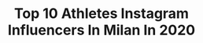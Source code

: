 ---
title: Top 10 Athletes Instagram Influencers In Milan In 2020
description: Identify the most popular Instagram accounts on inBeat.
platform: Instagram
profiles:
  - username: "romelulukaku"
    fullname: >-
      Romelu Lukaku
    location: "Italy"
    followers: 5999731
    engagement: 519
    commentsToLikes: 0.006321
    avatar: "https://scontent-lhr8-1.cdninstagram.com/v/t51.2885-19/s320x320/89345254_234872137557815_62581075116818432_n.jpg?_nc_ht=scontent-lhr8-1.cdninstagram.com&_nc_ohc=Yztdr2GgCx0AX8DB-T8&oh=9e11ddbe1a5415f9d563b1f12fd207c1&oe=5EBA957D"
    verified: true
    hashtags: "#rocfam"
  - username: "giuliafit_pt"
    fullname: >-
      Fitness Page 🏋🏻‍♀️
    location: "Italy"
    followers: 16989
    engagement: 276
    commentsToLikes: 0.030244
    avatar: "https://scontent-ams4-1.cdninstagram.com/v/t51.2885-19/s320x320/88987900_647524319345156_924536133310742528_n.jpg?_nc_ht=scontent-ams4-1.cdninstagram.com&_nc_ohc=-Qtn5AkPWgoAX_XpYQc&oh=32e570ed23517ce8a0dffe8c727f06cb&oe=5EB10ADF"
    verified: false
    hashtags: "#riorganizzazione, #individualit, #homegym, #relations"
  - username: "rickygissss"
    fullname: >-
      Riccardo Gismondi
    location: "Italy"
    followers: 695009
    engagement: 324
    commentsToLikes: 0.001219
    avatar: "https://scontent-ams4-1.cdninstagram.com/v/t51.2885-19/s320x320/30590007_580834602286079_7072632687680290816_n.jpg?_nc_ht=scontent-ams4-1.cdninstagram.com&_nc_ohc=5ylApkC96EQAX-XxSGP&oh=4f71953ca096a833a4c65f4b6b5fde4a&oe=5EBC6BCA"
    verified: true
    hashtags: "#mini, #minielectric, #brooklyn, #tbt"
  - username: "cristinachirichella10"
    fullname: >-
      Cristina Chirichella
    location: "Italy"
    followers: 146081
    engagement: 524
    commentsToLikes: 0.005062
    avatar: "https://scontent-ams4-1.cdninstagram.com/v/t51.2885-19/s320x320/15275549_370987313241067_440397163323719680_a.jpg?_nc_ht=scontent-ams4-1.cdninstagram.com&_nc_ohc=c73QxaXk4AoAX9ynEen&oh=31e6c1f35958cec4c4a79e0a0084e4bb&oe=5EB60B5D"
    verified: true
    hashtags: "#home, #stoppanic, #throughback, #coffebreak"
  - username: "lahilary__"
    fullname: >-
      Iℓᥲɾɩᥲ Sᥲᥒtᥱℓℓɩ
    location: "Italy"
    followers: 7291
    engagement: 914
    commentsToLikes: 0.083972
    avatar: "https://scontent-ams4-1.cdninstagram.com/v/t51.2885-19/s320x320/83320386_473983963491056_2109068906453794816_n.jpg?_nc_ht=scontent-ams4-1.cdninstagram.com&_nc_ohc=A11MzNs5A6EAX-x29uM&oh=9b65b11e89b91c526c1141d666c01674&oe=5EBB13F6"
    verified: false
    hashtags: "#bershka, #week, #cucinare, #pizzalover"
  - username: "thefashionjogger"
    fullname: >-
      Lisa Migliorini
    location: "Italy"
    followers: 109293
    engagement: 455
    commentsToLikes: 0.041574
    avatar: "https://scontent-lax3-2.cdninstagram.com/v/t51.2885-19/s320x320/88749889_133858734663912_3992540395077632000_n.jpg?_nc_ht=scontent-lax3-2.cdninstagram.com&_nc_ohc=gkFoGjCPHlEAX99cc0N&oh=fda0f13f6f796e825d216f1c9ace7e97&oe=5EA52611"
    verified: false
    hashtags: "#runnergirl, #cardio, #laufen, #fitwomen"
  - username: "fit_badassangel"
    fullname: >-
      Silvia | Fitness Model
    location: "Italy"
    followers: 35335
    engagement: 762
    commentsToLikes: 0.039004
    avatar: "https://scontent-ams4-1.cdninstagram.com/v/t51.2885-19/s320x320/72250100_2949304688432449_4442202992564764672_n.jpg?_nc_ht=scontent-ams4-1.cdninstagram.com&_nc_ohc=xiz9QnXMABwAX9aNm52&oh=2e33288701c066727d2a23e9c9ed2a49&oe=5EBB4940"
    verified: false
    hashtags: "#model, #dolomiti, #rider, #vetdoctor"
  - username: "giuliacostax"
    fullname: >-
      Giulia CostaX 🍑 FITNESS MODEL
    location: "Italy"
    followers: 233387
    engagement: 306
    commentsToLikes: 0.068699
    avatar: "https://scontent-amt2-1.cdninstagram.com/v/t51.2885-19/s320x320/39741569_2177849402485718_3869218376337326080_n.jpg?_nc_ht=scontent-amt2-1.cdninstagram.com&_nc_ohc=cPekC0tK93cAX8TSdw5&oh=fae4a098c622e29edc8987bf5794bef4&oe=5EB8A30D"
    verified: false
    hashtags: "#homeworkout, #goodvibes, #fashionstyle, #selfietime"
  - username: "flavialauramanzoli"
    fullname: >-
      Flavia Laura Manzoli
    location: "Italy"
    followers: 18189
    engagement: 374
    commentsToLikes: 0.121156
    avatar: "https://scontent-ams4-1.cdninstagram.com/v/t51.2885-19/s320x320/81461782_2591564041064607_7194557081112805376_n.jpg?_nc_ht=scontent-ams4-1.cdninstagram.com&_nc_ohc=PiiGBd45FUYAX_feBbW&oh=82b02c3d5a608608dd2d581d52095065&oe=5EB92889"
    verified: false
    hashtags: "#abeti, #pixibeautybox, #pixiprettiesbox, #shoppingaddict"
  - username: "frreeenss"
    fullname: >-
      Francesca Zanzi 🇨🇭🇮🇹
    location: "Italy"
    followers: 10820
    engagement: 690
    commentsToLikes: 0.028222
    avatar: "https://scontent-nrt1-1.cdninstagram.com/v/t51.2885-19/s320x320/74410559_438946883487114_6774371479833280512_n.jpg?_nc_ht=scontent-nrt1-1.cdninstagram.com&_nc_ohc=Q2CukRDlX9MAX_d3_IO&oh=3246cd377356ea4e968fc654d8598a41&oe=5E9D8272"
    verified: false
    hashtags: "#world, #cucciole, #teammates, #blackandwhite"
---